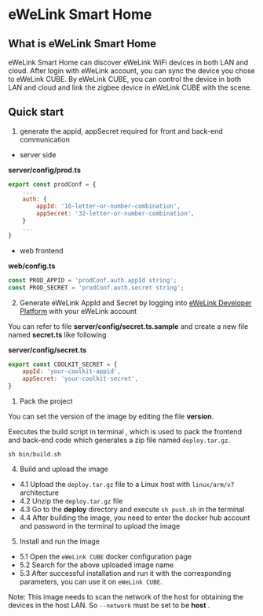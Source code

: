 # eWeLink Smart Home

## What is eWeLink Smart Home

eWeLink Smart Home can discover eWeLink WiFi devices in both LAN and cloud. After login with eWeLink account, you can sync the device you chose to eWeLink CUBE. By eWeLink CUBE, you can control the device in both LAN and cloud and link the zigbee device in eWeLink CUBE with the scene.

## Quick start

1. generate the appid, appSecret required for front and back-end communication

-   server side

**server/config/prod.ts**

```javascript
export const prodConf = {
    ...
    auth: {
        appId: '16-letter-or-number-combination',
        appSecret: '32-letter-or-number-combination',
    }
    ...
}
```

-   web frontend

**web/config.ts**

```javascript
const PROD_APPID = 'prodConf.auth.appId string';
const PROD_SECRET = 'prodConf.auth.secret string';
```

2. Generate eWeLink AppId and Secret by logging into [eWeLink Developer Platform](https://dev.ewelink.cc/) with your eWeLink account

You can refer to file **server/config/secret.ts.sample** and create a new file named **secret.ts** like following

**server/config/secret.ts**

```javascript
export const COOLKIT_SECRET = {
    appId: 'your-coolkit-appid',
    appSecret: 'your-coolkit-secret',
}
```

1. Pack the project

You can set the version of the image by editing the file **version**.

Executes the build script in terminal , which is used to pack the frontend and back-end code which generates a zip file named `deploy.tar.gz`.

```shell
sh bin/build.sh
```

4. Build and upload the image

-   4.1 Upload the `deploy.tar.gz` file to a Linux host with `linux/arm/v7` architecture
-   4.2 Unzip the `deploy.tar.gz` file
-   4.3 Go to the **deploy** directory and execute `sh push.sh` in the terminal
-   4.4 After building the image, you need to enter the docker hub account and password in the terminal to upload the image

5. Install and run the image

-   5.1 Open the `eWeLink CUBE` docker configuration page
-   5.2 Search for the above uploaded image name
-   5.3 After successful installation and run it with the corresponding parameters, you can use it on `eWeLink CUBE`.

Note: This image needs to scan the network of the host for obtaining the devices in the host LAN. So `--network` must be set to be **host** .

